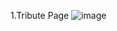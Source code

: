 
1.Tribute Page
![image](https://github.com/Gadekar20/HTML-CSS-Learning/assets/133889504/241bb4fb-d983-4c7b-aacd-8070c8d85c62)




